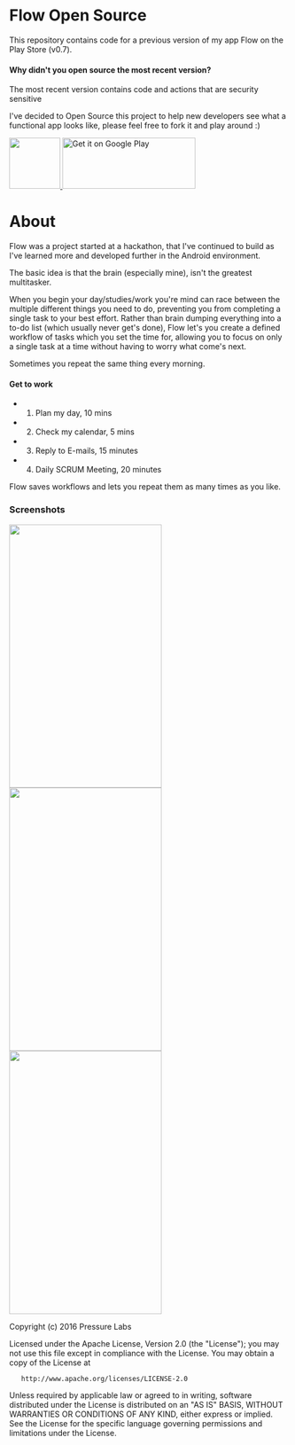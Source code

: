 # Flow Open Source

This repository contains code for a previous version of my app Flow on the Play Store (v0.7).

#### Why didn't you open source the most recent version? 
The most recent version contains code and actions that are security sensitive 

I've decided to Open Source this project to help new developers see what a functional app looks like, please feel free to fork it and play around :) 

<a href='https://play.google.com/store/apps/details?id=com.pressurelabs.flow'> <img src="http://i.imgur.com/DuWFp6m.png" height="92" width="92"/> 
    <img alt='Get it on Google Play' src='https://play.google.com/intl/en_us/badges/images/generic/en_badge_web_generic.png' height="92" width="240"/>
    </a>


# About 

Flow was a project started at a hackathon, that I've continued to build as I've learned more and developed further in the Android environment.

The basic idea is that the brain (especially mine), isn't the greatest multitasker.

When you begin your day/studies/work you're mind can race between the multiple different things you need to do, preventing you from completing a single task to your best effort. Rather than brain dumping everything into a to-do list (which usually never get's done), Flow let's you create a defined workflow of tasks which you set the time for, allowing you to focus on only a single task at a time without having to worry what come's next.

Sometimes you repeat the same thing every morning.
#### Get to work
* 1. Plan my day, 10 mins
* 2. Check my calendar, 5 mins
* 3. Reply to E-mails, 15 minutes
* 4. Daily SCRUM Meeting, 20 minutes

Flow saves workflows and lets you repeat them as many times as you like. 

### Screenshots
<img src="http://i.imgur.com/UxmH8zP.png" width="275" height="475"/> <img src="http://i.imgur.com/gEs28oF.png" width="275" height="475"/> <img src="http://i.imgur.com/Zn52pXC.png" width="275" height="475"/>

Copyright (c) 2016 Pressure Labs 

   Licensed under the Apache License, Version 2.0 (the "License");
   you may not use this file except in compliance with the License.
   You may obtain a copy of the License at

       http://www.apache.org/licenses/LICENSE-2.0

   Unless required by applicable law or agreed to in writing, software
   distributed under the License is distributed on an "AS IS" BASIS,
   WITHOUT WARRANTIES OR CONDITIONS OF ANY KIND, either express or implied.
   See the License for the specific language governing permissions and
   limitations under the License.
